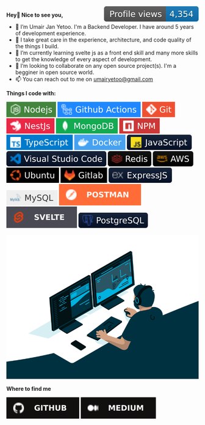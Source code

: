 <img src="https://github.com/umairjyetoo/umairjyetoo/blob/main/profileViews.svg" align="right"/>


**Hey👋 Nice to see you,**
- 🧑 I’m Umair Jan Yetoo. I'm a Backend Developer. I have around 5 years of development experience. 
- 👀 I take great care in the experience, architecture, and code quality of the things I build.
- 🌱 I’m currently learning svelte js as a front end skill and many more skills to get the knowledge of every aspect of development.
- 💞️ I’m looking to collaborate on any open source project(s). I'm a begginer in open source world.
- 📫 You can reach out to me on umairyetoo@gmail.com


**Things I code with:**

![NodeJs](https://github.com/umairjyetoo/umairjyetoo/blob/main/NodeJs.svg) ![Github Actions](https://github.com/umairjyetoo/umairjyetoo/blob/main/Github%20Actions.svg) ![Git](https://github.com/umairjyetoo/umairjyetoo/blob/main/Git.svg) ![NestJs](https://github.com/umairjyetoo/umairjyetoo/blob/main/NestJs.svg) ![MongoDB](https://github.com/umairjyetoo/umairjyetoo/blob/main/MongoDb.svg) ![NPM](https://github.com/umairjyetoo/umairjyetoo/blob/main/Npm.svg) ![TypeScript](https://github.com/umairjyetoo/umairjyetoo/blob/main/Typescript.svg) ![Docker](https://github.com/umairjyetoo/umairjyetoo/blob/main/docker.svg) ![JavaScript](https://github.com/umairjyetoo/umairjyetoo/blob/main/JS.svg) ![VsCode](https://github.com/umairjyetoo/umairjyetoo/blob/main/VSCODE.svg)
![Redis](https://github.com/umairjyetoo/umairjyetoo/blob/main/Redis.svg) ![AWS](https://github.com/umairjyetoo/umairjyetoo/blob/main/AWS.svg) ![Ubuntu](https://github.com/umairjyetoo/umairjyetoo/blob/main/Ubuntu.svg) ![GitLab](https://github.com/umairjyetoo/umairjyetoo/blob/main/Gitlab.svg) ![ExpressJs](https://github.com/umairjyetoo/umairjyetoo/blob/main/expressjs.svg) ![MySQL](https://github.com/umairjyetoo/umairjyetoo/blob/main/MySQL.svg) ![Postman](https://github.com/umairjyetoo/umairjyetoo/blob/main/Postman.svg) ![SvelteJs](https://github.com/umairjyetoo/umairjyetoo/blob/main/Svelte.svg) ![PostgreSQL](https://github.com/umairjyetoo/umairjyetoo/blob/main/postgresssssssssss.svg)


![code.gif](https://github.com/umairjyetoo/umairjyetoo/blob/main/code.gif)


**Where to find me**

[![Github](https://github.com/umairjyetoo/umairjyetoo/blob/main/GithubFind.svg)](https://github.com/umairjyetoo)  [![Medium](https://github.com/umairjyetoo/umairjyetoo/blob/main/Medium.svg)](https://umairyetoo.medium.com/)
